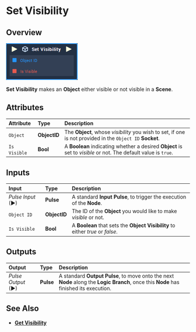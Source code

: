 # Set Visibility

## Overview

![The Set Visibility Node.](../../../.gitbook/assets/set-visibility.PNG)

**Set Visibility** makes an **Object** either visible or not visible in a **Scene**.

## Attributes

| Attribute | Type | Description |
| :--- | :--- | :--- |
| `Object` | **ObjectID** | The **Object**, whose _visibility_ you wish to set, if one is not provided in the `Object ID` **Socket**. |
| `Is Visible` | **Bool** | A **Boolean** indicating whether a desired **Object** is set to _visible_ or not. The default value is `true`. |

## Inputs

| Input | Type | Description |
| :--- | :--- | :--- |
| _Pulse Input_ \(►\) | **Pulse** | A standard **Input Pulse**, to trigger the execution of the **Node**. |
| `Object ID` | **ObjectID** | The ID of the **Object** you would like to make _visible_ or not. |
| `Is Visible` | **Bool** | A **Boolean** that sets the **Object** **Visibility** to either _true_ or _false_. |

## Outputs

| Output | Type | Description |
| :--- | :--- | :--- |
| _Pulse Output_ \(►\) | **Pulse** | A standard **Output Pulse**, to move onto the next **Node** along the **Logic Branch**, once this **Node** has finished its execution. |

## See Also

* [**Get Visibility**](get-visibility.md)


